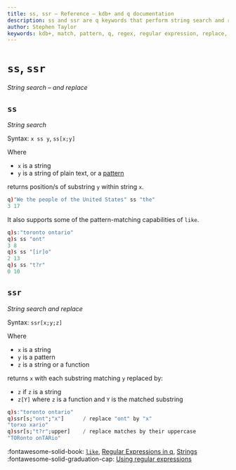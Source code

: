 ```yaml
---
title: ss, ssr – Reference – kdb+ and q documentation
description: ss and ssr are q keywords that perform string search and replacement.
author: Stephen Taylor
keywords: kdb+, match, pattern, q, regex, regular expression, replace, search, ss, ssr, string
---
```

# `ss`, `ssr`

_String search – and replace_




## `ss`

_String search_

Syntax: `x ss y`, `ss[x;y]` 

Where 

-   `x` is a string
-   `y` is a string of plain text, or a [pattern](../kb/regex.md)

returns position/s of substring `y` within string `x`.

```q
q)"We the people of the United States" ss "the"
3 17
```

It also supports some of the pattern-matching capabilities of `like`.

```q
q)s:"toronto ontario"
q)s ss "ont"
3 8
q)s ss "[ir]o"
2 13
q)s ss "t?r"
0 10
```



## `ssr`

_String search and replace_ 

Syntax: `ssr[x;y;z]`

Where

- `x` is a string
- `y` is a pattern
- `z` is a string or a function

returns `x` with each substring matching `y` replaced by:

-   `z` if `z` is a string 
-   `z[Y]` where `z` is a function and `Y` is the matched substring

```q
q)s:"toronto ontario"
q)ssr[s;"ont";"x"]      / replace "ont" by "x"
"torxo xario"
q)ssr[s;"t?r";upper]    / replace matches by their uppercase
"TORonto onTARio"
```


:fontawesome-solid-book: 
[`like`](like.md),
[Regular Expressions in q](../basics/regex.md),
[Strings](../basics/strings.md)<br>
:fontawesome-solid-graduation-cap:
[Using regular expressions](../kb/regex.md)


